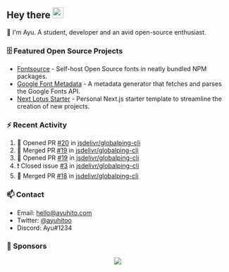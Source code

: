 ## Hey there <img src="https://media.giphy.com/media/hvRJCLFzcasrR4ia7z/giphy.gif" width="25" height="25">

📝 I'm Ayu. A student, developer and an avid open-source enthusiast.

### 🗄 Featured Open Source Projects

- [Fontsource](https://github.com/fontsource/fontsource) - Self-host Open Source fonts in neatly bundled NPM packages.
- [Google Font Metadata](https://github.com/fontsource/google-font-metadata) - A metadata generator that fetches and parses the Google Fonts API.
- [Next Lotus Starter](https://github.com/DecliningLotus/next-lotus-starter) - Personal Next.js starter template to streamline the creation of new projects.

### ⚡ Recent Activity

<!--START_SECTION:activity-->

1. 💪 Opened PR [#20](https://github.com/jsdelivr/globalping-cli/pull/20) in [jsdelivr/globalping-cli](https://github.com/jsdelivr/globalping-cli)
2. 🎉 Merged PR [#19](https://github.com/jsdelivr/globalping-cli/pull/19) in [jsdelivr/globalping-cli](https://github.com/jsdelivr/globalping-cli)
3. 💪 Opened PR [#19](https://github.com/jsdelivr/globalping-cli/pull/19) in [jsdelivr/globalping-cli](https://github.com/jsdelivr/globalping-cli)
4. ❗️ Closed issue [#3](https://github.com/jsdelivr/globalping-cli/issues/3) in [jsdelivr/globalping-cli](https://github.com/jsdelivr/globalping-cli)
5. 🎉 Merged PR [#18](https://github.com/jsdelivr/globalping-cli/pull/18) in [jsdelivr/globalping-cli](https://github.com/jsdelivr/globalping-cli)
<!--END_SECTION:activity-->

### 📫 Contact

- Email: hello@ayuhito.com
- Twitter: [@ayuhitoo](https://twitter.com/ayuhitoo)
- Discord: Ayu#1234


### :sparkling_heart: Sponsors

<p align="center">
  <a href="https://cdn.jsdelivr.net/gh/ayuhito/ayuhito/sponsors.svg">
    <img src='https://cdn.jsdelivr.net/gh/ayuhito/ayuhito/sponsors.svg'/>
  </a>
</p>